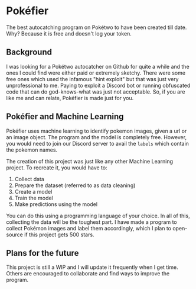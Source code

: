 # Pokéfier
The best autocatching program on Pokétwo to have been created till date. Why? Because it is free and doesn't log your token.

## Background
I was looking for a Pokétwo autocatcher on Github for quite a while and the ones I could find were either paid or extremely sketchy. There were some free ones which used the infamous "hint exploit" but that was just very unprofessional to me. Paying to exploit a Discord bot or running obfuscated code that can do god-knows-what was just not acceptable. So, if you are like me and can relate, Pokéfier is made just for you.

## Pokéfier and Machine Learning
Pokéfier uses machine learning to identify pokemon images, given a url or an image object. The program and the model is completely free. However, you would need to join our Discord server to avail the `labels` which contain the pokemon names.

The creation of this project was just like any other Machine Learning project. To recreate it, you would have to:
1. Collect data
2. Prepare the dataset (referred to as data cleaning)
3. Create a model 
4. Train the model
5. Make predictions using the model

You can do this using a programming language of your choice. In all of this, collecting the data will be the toughest part. I have made a program to collect Pokémon images and label them accordingly, which I plan to open-source if this project gets 500 stars.

## Plans for the future
This project is still a WIP and I will update it frequently when I get time. Others are encouraged to collaborate and find ways to improve the program.
